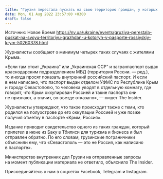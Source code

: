 ```yaml
---
title: "Грузия перестала пускать на свою территорию граждан, у которых в паспорте указано «Крым, Россия» — СМИ"
date: Mon, 01 Aug 2022 23:57:00 +0300
draft: false
---
```

Источник: Новое Время https://nv.ua/ukraine/events/gruziya-perestala-puskat-na-svoyu-territoriyu-grazhdan-u-kotoryh-v-pasporte-rossiyskiy-krym-50260378.html


 Журналисты сообщают о минимум четырех таких случаях с жителями Крыма.

«Если там стоит „Украина“ или „Украинская ССР“ и загранпаспорт выдан краснодарским подразделением МВД (территория России. — ред.), то иногда просят показать внутренний российский паспорт. И если в нем написано, что паспорт выдан отделом УФМС по Республике Крым и городу Севастополю, то человека уводят в отдельную комнату, где говорят, что Крым оккупирован Россией и такие паспорта они не признают, а значит, во въезде отказано», — пишет The Insider.

Журналисты утверждают, что такое происходит также с теми, кто родился на полуострове до его оккупации Россией и уже позже получил отметку в паспорте «Крым, Россия».

Издание приводит свидетельство одного из таких граждан, который прилетел в июне из Баку в Тбилиси для туризма и бизнеса и был отправлен обратно. По его словам, грузинские пограничники объяснили ему, что «Севастополь — это не Россия, как написано в паспорте».

Министерство внутренних дел Грузии на отправленные запросы на момент публикации материала не ответило, объяснило The Insider.

Присоединяйтесь к нам в соцсетях Facebook, Telegram и Instagram.
